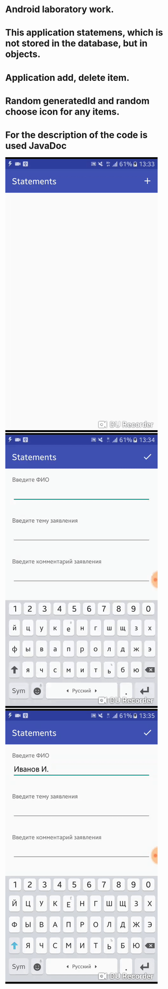 # Android laboratory work.
# This application statemens, which is not stored in the database, but in objects.
# Application add, delete item.
# Random generatedId and random choose icon for any items.
# For the description of the code is used JavaDoc
![preview1](https://github.com/dmitriykotov333/AndroidLaba1_2/blob/master/preview1.gif)
![preview2](https://github.com/dmitriykotov333/AndroidLaba1_2/blob/master/preview2.gif)
![preview3](https://github.com/dmitriykotov333/AndroidLaba1_2/blob/master/preview3.gif)

